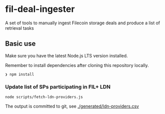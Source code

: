 # fil-deal-ingester

A set of tools to manually ingest Filecoin storage deals and produce a list of retrieval tasks

## Basic use

Make sure you have the latest Node.js LTS version installed.

Remember to install dependencies after cloning this repository locally.

```
❯ npm install
```

### Update list of SPs participating in FIL+ LDN

```
node scripts/fetch-ldn-providers.js
```

The output is committed to git, see [./generated/ldn-providers.csv](./generated/ldn-providers.csv)
